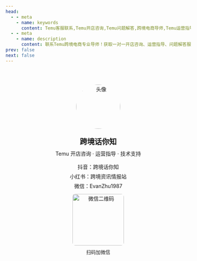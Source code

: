 ```yaml
---
head:
  - - meta
    - name: keywords
      content: Temu客服联系,Temu开店咨询,Temu问题解答,跨境电商导师,Temu运营指导,Temu技术支持,Temu合作咨询,跨境电商培训,Temu账号问题,Temu店铺优化
  - - meta
    - name: description
      content: 联系Temu跨境电商专业导师！获取一对一开店咨询、运营指导、问题解答服务。抖音号「跨境话你知」、小红书「跨境资讯情报站」、微信EvanZhu1987，为您提供专业的Temu跨境电商技术支持和解惑服务。
prev: false
next: false
---
```

<script setup>
import { ref } from 'vue'

const count = ref(0)
</script>
<div class="card">
    <!-- 圆形头像 -->
    <div class="tou">
      <img
        src="https://sns-avatar-qc.xhscdn.com/avatar/1040g2jo31m9ksnscmg505onisfu7qs6l9opvkvg?imageView2/2/w/540/format/webp|imageMogr2/strip"
        alt="头像"
      />
    </div>
    <div class="content">
      <h3>跨境话你知</h3>
      <p>Temu 开店咨询 · 运营指导 · 技术支持</p>
      <ul class="contact">
        <li>抖音：跨境话你知</li>
        <li>小红书：跨境资讯情报站</li>
        <li>微信：EvanZhu1987</li>
      </ul>
    </div>
    <div class="qr-box">
      <img
        class="qr"
        src="/wechat.jpg"
        alt="微信二维码"
        @error="qrError"
      />
      <span class="qr-txt">扫码加微信</span>
    </div>
  </div>

<style >
  .qr-box {
  display: inline-flex;
  flex-direction: column;
  align-items: center;
  background: var(--vp-c-bg);
  border: 1px solid var(--vp-c-divider);
  border-radius: 12px;
  padding: 12px;
}
.qr {
  width: 140px;
  display: block;
  border-radius: 8px;
}
.qr-txt {
  margin-top: 8px;
  font-size: 13px;
  color: var(--vp-c-text-2);
}
.card {
  margin: 32px auto;
  max-width: 100%;
  background: var(--vp-c-bg-soft);   /* VitePress 内置：自动随黑白切换 */
  border: 1px solid var(--vp-c-divider);
  border-radius: 16px;
  padding: 24px;
  text-align: center;
  box-shadow: var(--vp-shadow-1);
  transition: transform 0.25s ease, box-shadow 0.25s ease;
}

ul,li {
  list-style: none;
  margin: 0;
  padding: 0;
}
/* ===== 圆形头像 ===== */
.tou {
  width: 120px;
  height: 120px;
  margin: 0 auto 20px;
  border-radius: 50%;
  overflow: hidden;
  
}
.tou img {
  width: 100%;
  height: 100%;
  object-fit: cover;
  display: block;
}

/* ===== 内容区 ===== */
.content h3 {
  margin: 0 0 8px;
  font-size: 20px;
  color: var(--vp-c-text-1);
}
.content p {
  margin: 0 0 16px;
  font-size: 14px;
  color: var(--vp-c-text-2);
}

.contact {
  list-style: none;
  padding: 0;
  margin: 0;
  font-size: 14px;
  color: var(--vp-c-text-2);
}
.contact li + li {
  margin-top: 6px;
}
</style>
